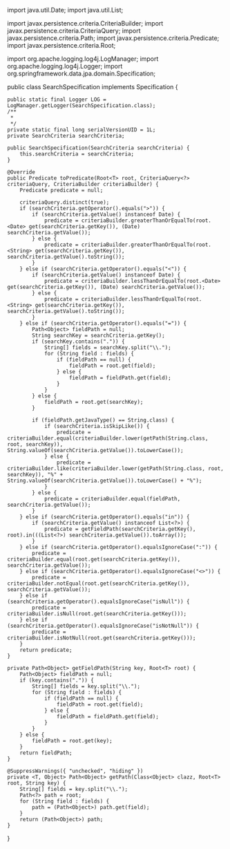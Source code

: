import java.util.Date;
import java.util.List;

import javax.persistence.criteria.CriteriaBuilder;
import javax.persistence.criteria.CriteriaQuery;
import javax.persistence.criteria.Path;
import javax.persistence.criteria.Predicate;
import javax.persistence.criteria.Root;

import org.apache.logging.log4j.LogManager;
import org.apache.logging.log4j.Logger;
import org.springframework.data.jpa.domain.Specification;

public class SearchSpecification<T> implements Specification<T> {

	public static final Logger LOG = LogManager.getLogger(SearchSpecification.class);
	/**
	 * 
	 */
	private static final long serialVersionUID = 1L;
	private SearchCriteria searchCriteria;

	public SearchSpecification(SearchCriteria searchCriteria) {
		this.searchCriteria = searchCriteria;
	}

	@Override
	public Predicate toPredicate(Root<T> root, CriteriaQuery<?> criteriaQuery, CriteriaBuilder criteriaBuilder) {
		Predicate predicate = null;

		criteriaQuery.distinct(true);
		if (searchCriteria.getOperator().equals(">")) {
			if (searchCriteria.getValue() instanceof Date) {
				predicate = criteriaBuilder.greaterThanOrEqualTo(root.<Date> get(searchCriteria.getKey()), (Date) searchCriteria.getValue());
			} else {
				predicate = criteriaBuilder.greaterThanOrEqualTo(root.<String> get(searchCriteria.getKey()), searchCriteria.getValue().toString());
			}
		} else if (searchCriteria.getOperator().equals("<")) {
			if (searchCriteria.getValue() instanceof Date) {
				predicate = criteriaBuilder.lessThanOrEqualTo(root.<Date> get(searchCriteria.getKey()), (Date) searchCriteria.getValue());
			} else {
				predicate = criteriaBuilder.lessThanOrEqualTo(root.<String> get(searchCriteria.getKey()), searchCriteria.getValue().toString());
			}
		} else if (searchCriteria.getOperator().equals("=")) {
			Path<Object> fieldPath = null;
			String searchKey = searchCriteria.getKey();
			if (searchKey.contains(".")) {
				String[] fields = searchKey.split("\\.");
				for (String field : fields) {
					if (fieldPath == null) {
						fieldPath = root.get(field);
					} else {
						fieldPath = fieldPath.get(field);
					}
				}
			} else {
				fieldPath = root.get(searchKey);
			}

			if (fieldPath.getJavaType() == String.class) {
				if (searchCriteria.isSkipLike()) {
					predicate = criteriaBuilder.equal(criteriaBuilder.lower(getPath(String.class, root, searchKey)), String.valueOf(searchCriteria.getValue()).toLowerCase());
				} else {
					predicate = criteriaBuilder.like(criteriaBuilder.lower(getPath(String.class, root, searchKey)), "%" + String.valueOf(searchCriteria.getValue()).toLowerCase() + "%");
				}
			} else {
				predicate = criteriaBuilder.equal(fieldPath, searchCriteria.getValue());
			}
		} else if (searchCriteria.getOperator().equals("in")) {
			if (searchCriteria.getValue() instanceof List<?>) {
				predicate = getFieldPath(searchCriteria.getKey(), root).in(((List<?>) searchCriteria.getValue()).toArray());
			}
		} else if (searchCriteria.getOperator().equalsIgnoreCase(":")) {
			predicate = criteriaBuilder.equal(root.get(searchCriteria.getKey()), searchCriteria.getValue());
		} else if (searchCriteria.getOperator().equalsIgnoreCase("<>")) {
			predicate = criteriaBuilder.notEqual(root.get(searchCriteria.getKey()), searchCriteria.getValue());
		} else if (searchCriteria.getOperator().equalsIgnoreCase("isNull")) {
			predicate = criteriaBuilder.isNull(root.get(searchCriteria.getKey()));
		} else if (searchCriteria.getOperator().equalsIgnoreCase("isNotNull")) {
			predicate = criteriaBuilder.isNotNull(root.get(searchCriteria.getKey()));
		}
		return predicate;
	}

	private Path<Object> getFieldPath(String key, Root<T> root) {
		Path<Object> fieldPath = null;
		if (key.contains(".")) {
			String[] fields = key.split("\\.");
			for (String field : fields) {
				if (fieldPath == null) {
					fieldPath = root.get(field);
				} else {
					fieldPath = fieldPath.get(field);
				}
			}
		} else {
			fieldPath = root.get(key);
		}
		return fieldPath;
	}

	@SuppressWarnings({ "unchecked", "hiding" })
	private <T, Object> Path<Object> getPath(Class<Object> clazz, Root<T> root, String key) {
		String[] fields = key.split("\\.");
		Path<?> path = root;
		for (String field : fields) {
			path = (Path<Object>) path.get(field);
		}
		return (Path<Object>) path;
	}

}
